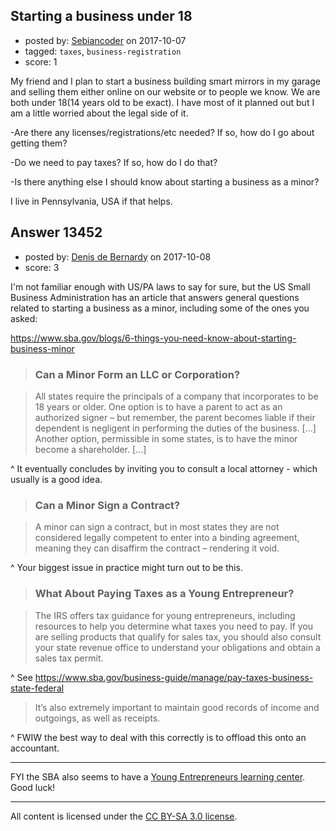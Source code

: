 ## Starting a business under 18

- posted by: [Sebiancoder](https://stackexchange.com/users/10275951/sebiancoder) on 2017-10-07
- tagged: `taxes`, `business-registration`
- score: 1

My friend and I plan to start a business building smart mirrors in my garage and selling them either online on our website or to people we know. We are both under 18(14 years old to be exact). I have most of it planned out but I am a little worried about the legal side of it. 

-Are there any licenses/registrations/etc needed? If so, how do I go about getting them?

-Do we need to pay taxes? If so, how do I do that?

-Is there anything else I should know about starting a business as a minor?

I live in Pennsylvania, USA if that helps.


## Answer 13452

- posted by: [Denis de Bernardy](https://stackexchange.com/users/182468/denis-de-bernardy) on 2017-10-08
- score: 3

I'm not familiar enough with US/PA laws to say for sure, but the US Small Business Administration has an article that answers general questions related to starting a business as a minor, including some of the ones you asked:

https://www.sba.gov/blogs/6-things-you-need-know-about-starting-business-minor

> ### Can a Minor Form an LLC or Corporation?

> All states require the principals of a company that incorporates to be 18 years or older. One option is to have a parent to act as an authorized signer – but remember, the parent becomes liable if their dependent is negligent in performing the duties of the business. [...] Another option, permissible in some states, is to have the minor become a shareholder. [...]

^ It eventually concludes by inviting you to consult a local attorney - which usually is a good idea.

> ### Can a Minor Sign a Contract?

> A minor can sign a contract, but in most states they are not considered legally competent to enter into a binding agreement, meaning they can disaffirm the contract – rendering it void.

^ Your biggest issue in practice might turn out to be this.

> ### What About Paying Taxes as a Young Entrepreneur?

> The IRS offers tax guidance for young entrepreneurs, including resources to help you determine what taxes you need to pay. If you are selling products that qualify for sales tax, you should also consult your state revenue office to understand your obligations and obtain a sales tax permit.

^ See https://www.sba.gov/business-guide/manage/pay-taxes-business-state-federal

> It’s also extremely important to maintain good records of income and outgoings, as well as receipts.

^ FWIW the best way to deal with this correctly is to offload this onto an accountant.

---

FYI the SBA also seems to have a [Young Entrepreneurs learning center](https://www.sba.gov/tools/sba-learning-center/training/young-entrepreneurs). Good luck!



---

All content is licensed under the [CC BY-SA 3.0 license](https://creativecommons.org/licenses/by-sa/3.0/).
